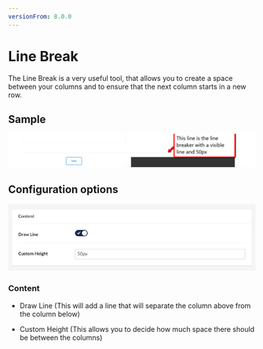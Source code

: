 ```yaml
---
versionFrom: 8.0.0
---
```


# Line Break

The Line Break is a very useful tool, that allows you to create a space between your columns and to ensure that the next column starts in a new row.

## Sample

![Line Break Frontend](images/Line-Breaker-Frontend.png)

## Configuration options

![Line Break Backoffice](images/LB-back.png)

### Content

- Draw Line (This will add a line that will separate the column above from the column below)

- Custom Height (This allows you to decide how much space there should be between the columns)
